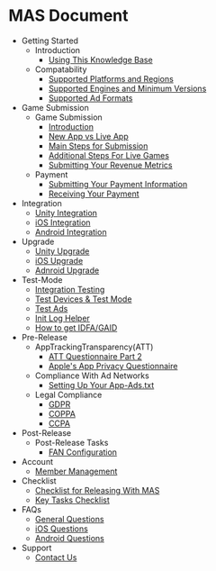 # MAS Document

<!--ts-->
* Getting Started
  * Introduction
    * [Using This Knowledge Base](./markdowns/knowledge-base.md)
  * Compatability
    * [Supported Platforms and Regions](./markdowns/supported-platforms-regions.md)
    * [Supported Engines and Minimum Versions](./markdowns/supported-engines-minimum-versions.md)
    * [Supported Ad Formats](./markdowns/supported-ad-formats.md)
* Game Submission
  * Game Submission
    * [Introduction](./markdowns/submission-introduction.md)
    * [New App vs Live App](./markdowns/submission-newapp-vs-liveapp.md)
    * [Main Steps for Submission](./markdowns/submission-main-steps.md)
    * [Additional Steps For Live Games](./markdowns/submission-additional-steps.md)
    * [Submitting Your Revenue Metrics](./markdowns/submission-revenue-metrics.md)
  * Payment
    * [Submitting Your Payment Information](./markdowns/payment-submitting-information.md)
    * [Receiving Your Payment](./markdowns/payment-receiving.md)
* Integration
  * [Unity Integration](./markdowns/integration-unity.md)
  * [iOS Integration](./markdowns/integration-ios.md)
  * [Android Integration](./markdowns/integration-android.md)  
* Upgrade
  * [Unity Upgrade](./markdowns/upgrade-guide-unity.md)
  * [iOS Upgrade](./markdowns/upgrade-guide-ios.md)
  * [Adnroid Upgrade](./markdowns/upgrade-guide-android.md)
* Test-Mode
  * [Integration Testing](./markdowns/test-integration.md)
  * [Test Devices & Test Mode](./markdowns/test-devices&mode.md)
  * [Test Ads](./markdowns/test-ads.md.md)
  * [Init Log Helper](./markdowns/test-init-log-helper.md)
  * [How to get IDFA/GAID](./markdowns/test-idfa&gaid.md)
* Pre-Release
  * AppTrackingTransparency(ATT)
    * [ATT Questionnaire Part 2](./markdowns/ATT-questionnaire-part2.md)
    * [Apple's App Privacy Questionnaire](./markdowns/apple-app-privacy-questionnaire.md)
  * Compliance With Ad Networks
    * [Setting Up Your App-Ads.txt](./markdowns/app-ads.md)
  * Legal Compliance
    * [GDPR](./markdowns/privacy-gdpr.md)
    * [COPPA](./markdowns/privacy-coppa.md)
    * [CCPA](./markdowns/privacy-ccpa.md)
* Post-Release
  * Post-Release Tasks
    * [FAN Configuration](./markdowns/FAN-configuration.md)
* Account
  * [Member Management](./markdowns/account-member-management.md)
* Checklist
  * [Checklist for Releasing With MAS](./markdowns/checklist-releasing.md)
  * [Key Tasks Checklist](./markdowns/checklist-key-tasks.md)
* FAQs
  * [General Questions](./markdowns/questions-general.md)
  * [iOS Questions](./markdowns/questions-ios.md)
  * [Android Questions](./markdowns/questions-android.md)
* Support
  * [Contact Us](./markdowns/contact-us.md)
<!--te-->

